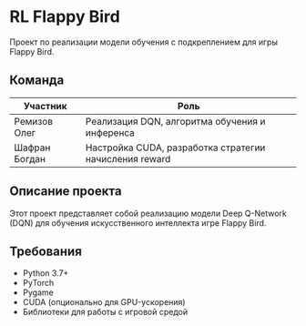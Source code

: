 # RL Flappy Bird

Проект по реализации модели обучения с подкреплением для игры Flappy Bird.

## Команда

| Участник         | Роль                                                                 |
|------------------|----------------------------------------------------------------------|
| Ремизов Олег     | Реализация DQN, алгоритма обучения и инференса                       |
| Шафран Богдан    | Настройка CUDA, разработка стратегии начисления reward               |

## Описание проекта

Этот проект представляет собой реализацию модели Deep Q-Network (DQN) для обучения искусственного интеллекта игре Flappy Bird.


## Требования

- Python 3.7+
- PyTorch
- Pygame
- CUDA (опционально для GPU-ускорения)
- Библиотеки для работы с игровой средой
